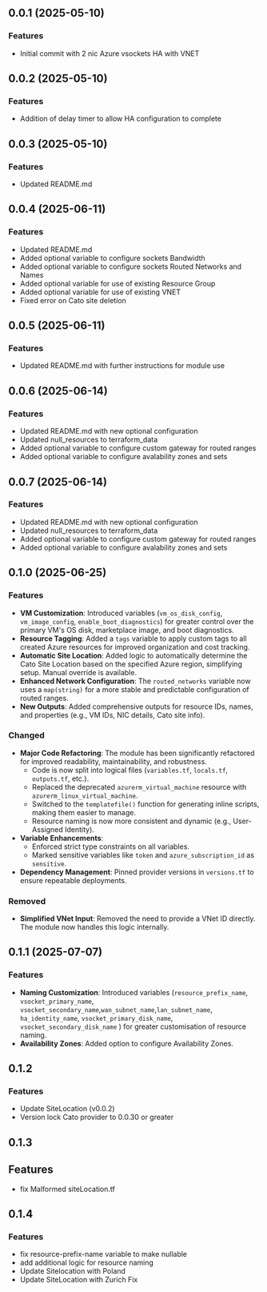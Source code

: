 ## 0.0.1 (2025-05-10)

### Features
- Initial commit with 2 nic Azure vsockets HA with VNET

## 0.0.2 (2025-05-10)

### Features
- Addition of delay timer to allow HA configuration to complete

## 0.0.3 (2025-05-10)

### Features
- Updated README.md

## 0.0.4 (2025-06-11)

### Features
- Updated README.md
- Added optional variable to configure sockets Bandwidth
- Added optional variable to configure sockets Routed Networks and Names
- Added optional variable for use of existing Resource Group
- Added optional variable for use of existing VNET
- Fixed error on Cato site deletion

## 0.0.5 (2025-06-11)

### Features
- Updated README.md with further instructions for module use

## 0.0.6 (2025-06-14)

### Features
- Updated README.md with new optional configuration
- Updated null_resources to terraform_data
- Added optional variable to configure custom gateway for routed ranges
- Added optional variable to configure avalability zones and sets

## 0.0.7 (2025-06-14)

### Features
- Updated README.md with new optional configuration
- Updated null_resources to terraform_data
- Added optional variable to configure custom gateway for routed ranges
- Added optional variable to configure avalability zones and sets

## 0.1.0 (2025-06-25)

### Features
- **VM Customization**: Introduced variables (`vm_os_disk_config`, `vm_image_config`, `enable_boot_diagnostics`) for greater control over the primary VM's OS disk, marketplace image, and boot diagnostics.
- **Resource Tagging**: Added a `tags` variable to apply custom tags to all created Azure resources for improved organization and cost tracking.
- **Automatic Site Location**: Added logic to automatically determine the Cato Site Location based on the specified Azure region, simplifying setup. Manual override is available.
- **Enhanced Network Configuration**: The `routed_networks` variable now uses a `map(string)` for a more stable and predictable configuration of routed ranges.
- **New Outputs**: Added comprehensive outputs for resource IDs, names, and properties (e.g., VM IDs, NIC details, Cato site info).

### Changed
- **Major Code Refactoring**: The module has been significantly refactored for improved readability, maintainability, and robustness.
  - Code is now split into logical files (`variables.tf`, `locals.tf`, `outputs.tf`, etc.).
  - Replaced the deprecated `azurerm_virtual_machine` resource with `azurerm_linux_virtual_machine`.
  - Switched to the `templatefile()` function for generating inline scripts, making them easier to manage.
  - Resource naming is now more consistent and dynamic (e.g., User-Assigned Identity).
- **Variable Enhancements**:
  - Enforced strict type constraints on all variables.
  - Marked sensitive variables like `token` and `azure_subscription_id` as `sensitive`.
- **Dependency Management**: Pinned provider versions in `versions.tf` to ensure repeatable deployments.

### Removed
- **Simplified VNet Input**: Removed the need to provide a VNet ID directly. The module now handles this logic internally.

## 0.1.1 (2025-07-07)

### Features
- **Naming Customization**: Introduced variables (`resource_prefix_name`, `vsocket_primary_name`, `vsocket_secondary_name`,`wan_subnet_name`,`lan_subnet_name`, `ha_identity_name`, `vsocket_primary_disk_name`, `vsocket_secondary_disk_name` ) for greater customisation of resource naming.
- **Availability Zones**: Added option to configure Availability Zones.

## 0.1.2 

### Features 
 - Update SiteLocation (v0.0.2)
 - Version lock Cato provider to 0.0.30 or greater

 ## 0.1.3 

 ## Features 
 - fix Malformed siteLocation.tf

 ## 0.1.4

 ### Features 
 - fix resource-prefix-name variable to make nullable 
 - add additional logic for resource naming 
 - Update Sitelocation with Poland 
 - Update SiteLocation with Zurich Fix